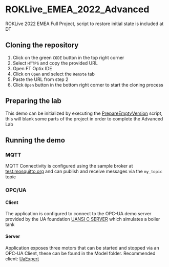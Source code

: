 # ROKLive_EMEA_2022_Advanced
ROKLive 2022 EMEA Full Project, script to restore initial state is included at DT

## Cloning the repository

1. Click on the green `CODE` button in the top right corner
2. Select `HTTPS` and copy the provided URL
3. Open FT Optix IDE
4. Click on `Open` and select the `Remote` tab
5. Paste the URL from step 2
6. Click `Open` button in the bottom right corner to start the cloning process

## Preparing the lab
This demo can be initialized by executing the [PrepareEmptyVersion](./main/ProjectFiles/NetSolution/PrepareEmptyVersion.cs) script, this will blank some parts of the project in order to complete the Advanced Lab

## Running the demo
### MQTT
MQTT Connectivity is configured using the sample broker at [test.mosquitto.org](https://test.mosquitto.org/) and can publish and receive messages via the `my_topic` topic

### OPC/UA
#### Client
The application is configured to connect to the OPC-UA demo server provided by the UA foundation [UANSI C SERVER](https://www.unified-automation.com/downloads/opc-ua-servers.html) which simulates a boiler tank

#### Server
Application exposes three motors that can be started and stopped via an OPC-UA Client, these can be found in the Model folder. Recommended client: [UaExpert](https://www.unified-automation.com/downloads/opc-ua-servers.html)
